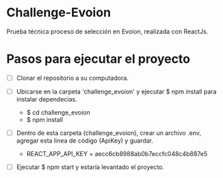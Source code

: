# Challenge-Evoion
Prueba técnica proceso de selección en Evoion, realizada con ReactJs.

# Pasos para ejecutar el proyecto

- [ ] Clonar el repositorio a su computadora.
- [ ] Ubicarse en la carpeta 'challenge_evoion' y ejecutar $ npm install para instalar dependecias.
  - $ cd challenge_evoion
  - $ npm install
- [ ] Dentro de esta carpeta (challenge_evoion), crear un archivo .env, agregar esta linea de código (ApiKey) y guardar.
  - REACT_APP_API_KEY = aecc6cb8988ab0b7eccfc048c4b887e5
- [ ] Ejecutar $ npm start y estaría levantado el proyecto.


